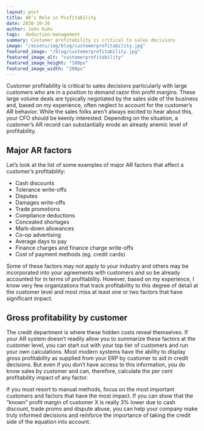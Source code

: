 ```yaml
---
layout: post
title: AR’s Role in Profitability
date: 2020-10-26
author: John Kuhn
tags:  deduction-management
summary: Customer profitability is critical to sales decisions
image: "/assets/img/blog/customerprofitability.jpg"
featured_image: "/blog/customerprofitability.jpg"
featured_image_alt: "customerprofitability"
featured_image_height: "100px"
featured_image_width: "200px"
---
```


Customer profitability is critical to sales decisions particularly with large customers who are in a position to demand razor thin profit margins.   These large volume deals are typically negotiated by the sales side of the business and, based on my experience, often neglect to account for the customer’s AR behavior.  While the sales folks aren’t always excited to hear about this, your CFO should be keenly interested.  Depending on the situation, a customer’s AR record can substantially erode an already anemic level of profitability.

## Major AR factors

Let’s look at the list of some examples of major AR factors that affect a customer’s profitability:

- Cash discounts
- Tolerance write-offs
- Disputes
- Damages write-offs
- Trade promotions
- Compliance deductions
- Concealed shortages
- Mark-down allowances
- Co-op advertising
- Average days to pay
- Finance charges and finance charge write-offs
- Cost of payment methods (eg. credit cards)

Some of these factors may not apply to your industry and others may be incorporated into your agreements with customers and so be already accounted for in terms of profitability.  However, based on my experience, I know very few organizations that track profitability to this degree of detail at the customer level and most miss at least one or two factors that have significant impact.  

## Gross profitability by customer

The credit department is where these hidden costs reveal themselves.  If your AR system doesn’t readily allow you to summarize these factors at the customer level, you can start out with your top tier of customers and run your own calculations.  Most modern systems have the ability to display gross profitability as supplied from your ERP by customer to aid in credit decisions.  But even if you don’t have access to this information, you do know sales by customer and can, therefore, calculate the per cent profitability impact of any factor.  

If you must resort to manual methods, focus on the most important customers and factors that have the most impact.  If you can show that the “known” profit margin of customer X is really 3% lower due to cash discount, trade promo and dispute abuse, you can help your company make truly informed decisions and reinforce the importance of taking the credit side of the equation into account.
